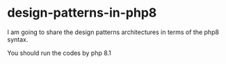 # design-patterns-in-php8
I am going to share the design patterns architectures in terms of the php8 syntax.

You should run the codes by php 8.1
